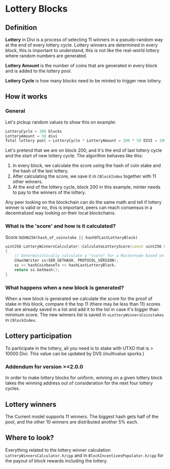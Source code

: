 # Lottery Blocks

## Definition

__Lottery__ in Divi is a process of selecting 11 winners in a pseudo-random way at the end of every lottery cycle. Lottery winners are determined in every block, this is important to understand, this is not like the real-world lottery where random numbers are generated.

__Lottery Amount__ is the number of coins that are generated in every block and is added to the lottery pool.

__Lottery Cycle__ is how many blocks need to be minted to trigger new lottery.

## How it works

### General

Let's pickup random values to show this on example:

```cpp
LotteryCycle = 200 blocks
LotteryAmount = 50 divi
Total lottery pool = LotteryCycle * LotteryAmount = 200 * 50 DIVI = 10000 DIVI
```

Let's pretend that we are on block 200, and it's the end of last lottery cycle and the start of new lottery cycle. The algorithm behaves like this:

1. In every block, we calculate the score using the hash of coin stake and the hash of the last lottery.
2. After calculating the score, we save it in `CBlockIndex` together with 11 other winners.
3. At the end of the lottery cycle, block 200 in this example, minter needs to pay to the winners of the lottery.

Any peer looking on the blockchain can do the same math and tell if lottery winner is valid or no, this is important, peers can reach consensus in a decentralized way looking on their local blockchains.

### What is the 'score' and how is it calculated?

Score is`SHA256(hash_of_coinstake || hashOfLastLotteryBlock)`

```cpp
uint256 LotteryWinnersCalculator::CalculateLotteryScore(const uint256 &hashCoinbaseTx, const uint256 &hashLastLotteryBlock)
{
    // Deterministically calculate a "score" for a Masternode based on any given (block)hash
    CHashWriter ss(SER_GETHASH, PROTOCOL_VERSION);
    ss << hashCoinbaseTx << hashLastLotteryBlock;
    return ss.GetHash();
}
```

### What happens when a new block is generated?
When a new block is generated we calculate the score for the proof of stake in this block, compare it the top 11 (there may be less than 11)
scores that are already saved in a list and add it to the list in case it's bigger than minimum score. The new winners list is saved in `vLotteryWinnersCoinstakes` in `CBlockIndex`.

## Lottery participation
To participate in the lottery, all you need is to stake with UTXO that is > 10000 Divi. This value can be updated by DVS (multivalue sporks.)

### Addendum for version >=2.0.0
In order to make lottery blocks for uniform, winning on a given lottery block takes the winning address out of consideration for the next four lottery cycles.

## Lottery winners
The Current model supports 11 winners.  The biggest hash gets half of the pool, and the other 10 winners are distributed another 5% each.

## Where to look?
Everything related to the lottery winner calculation `LotteryWinnersCalculator.h/cpp` and in `BlockIncentivesPopulator.h/cpp` for the payout of block rewards including the lottery.